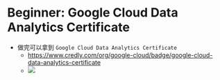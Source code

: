 # Beginner: Google Cloud Data Analytics Certificate

- 做完可以拿到 `Google Cloud Data Analytics Certificate`
  - https://www.credly.com/org/google-cloud/badge/google-cloud-data-analytics-certificate
  - ![](https://images.credly.com/size/680x680/images/f53c1eb6-d93d-4b9e-ae34-922046f6b15c/image.png)